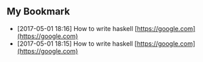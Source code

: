 ## My Bookmark

- [2017-05-01 18:16] How to write haskell [https://google.com](https://google.com)
- [2017-05-01 18:15] How to write haskell [https://google.com](https://google.com)


